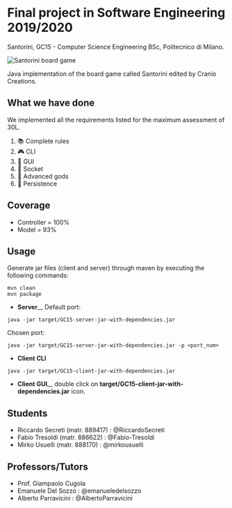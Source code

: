 # Final project in Software Engineering 2019/2020
Santorini, GC15 - Computer Science Engineering BSc, Politecnico di Milano.

![Santorini board game](https://www.playbazar.it/11316-large/santorini.jpg)

Java implementation of the board game called Santorini edited by Cranio Creations.

## What we have done
We implemented all the requirements listed for the maximum assessment of 30L.
1) :books: Complete rules
2) :video_game: CLI
3) :palm_tree: GUI
4) :satellite: Socket
5) :trident: Advanced gods
6) :floppy_disk: Persistence

## Coverage
- Controller = 100%
- Model = 93%

## Usage
Generate jar files (client and server) through maven by executing the following commands:
```shell
mvn clean
mvn package
```
- **Server**__
Default port:
```shell
java -jar target/GC15-server-jar-with-dependencies.jar
```
Chosen port:
```shell
java -jar target/GC15-server-jar-with-dependencies.jar -p <port_num>
```
- **Client CLI**
```shell
java -jar target/GC15-client-jar-with-dependencies.jar
```
- **Client GUI**__
double click on **target/GC15-client-jar-with-dependencies.jar** icon.

## Students
- Riccardo Secreti (matr. 889417)   :   @RiccardoSecreti
- Fabio Tresoldi (matr. 886622)     :   @Fabio-Tresoldi
- Mirko Usuelli (matr. 888170)      :   @mirkousuelli

## Professors/Tutors
- Prof. Giampaolo Cugola
- Emanuele Del Sozzo        :     @emanueledelsozzo
- Alberto Parravicini       :     @AlbertoParravicini
